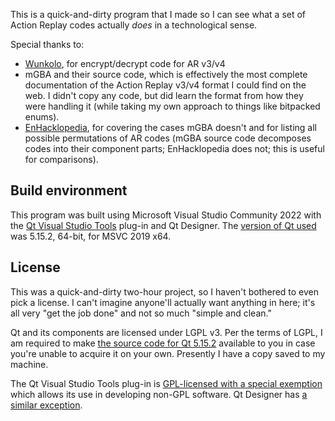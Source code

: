 This is a quick-and-dirty program that I made so I can see what a set of Action Replay codes actually *does* in a technological sense.

Special thanks to:

* [Wunkolo](https://wunkolo.tumblr.com/post/144418662792), for encrypt/decrypt code for AR v3/v4
* mGBA and their source code, which is effectively the most complete documentation of the Action Replay v3/v4 format I could find on the web. I didn't copy any code, but did learn the format from how they were handling it (while taking my own approach to things like bitpacked enums).
* [EnHacklopedia](https://doc.kodewerx.org/hacking_gba.html#ardescribe), for covering the cases mGBA doesn't and for listing all possible permutations of AR codes (mGBA source code decomposes codes into their component parts; EnHacklopedia does not; this is useful for comparisons).

## Build environment

This program was built using Microsoft Visual Studio Community 2022 with the [Qt Visual Studio Tools](https://marketplace.visualstudio.com/items?itemName=TheQtCompany.QtVisualStudioTools2022) plug-in and Qt Designer. The [version of Qt used](https://doc.qt.io/qtvstools/qtvstools-managing-projects.html#managing-qt-versions) was 5.15.2, 64-bit, for MSVC 2019 x64.

## License

This was a quick-and-dirty two-hour project, so I haven't bothered to even pick a license. I can't imagine anyone'll actually want anything in here; it's all very "get the job done" and not so much "simple and clean."

Qt and its components are licensed under LGPL v3. Per the terms of LGPL, I am required to make [the source code for Qt 5.15.2](https://download.qt.io/archive/qt/5.15/5.15.2/single/) available to you in case you're unable to acquire it on your own. Presently I have a copy saved to my machine.

The Qt Visual Studio Tools plug-in is [GPL-licensed with a special exemption](https://marketplace.visualstudio.com/items/TheQtCompany.QtVisualStudioTools2019/license) which allows its use in developing non-GPL software. Qt Designer has [a similar exception](https://opensource.stackexchange.com/questions/7709/using-qt-designer-to-create-ui-design-for-closed-source-application).